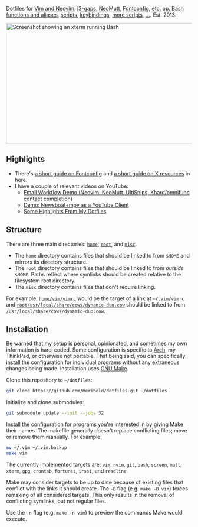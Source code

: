 Dotfiles for [Vim and Neovim](home/vim/), [i3-gaps](home/config/i3/),
[NeoMutt](home/config/neomutt/),
[Fontconfig](home/config/fontconfig/),
[e](home/xresources)[t](home/xinitrc)[c](home/gitconfig)[.](home/config/ncmpcpp)
[p](home/config/dunst/dunstrc)[p](home/config/newsboat)[.](home/mozilla/firefox/ctontcrf.default)
Bash [functions and aliases](home/bashrc),
[scripts](home/bin/), [keybindings](home/xbindkeysrc),
[more scripts](misc/keybind-scripts), […](home/XCompose).
Est. 2013.

<img src="/../media/screenshot.png?raw=true" alt="Screenshot showing an xterm running Bash" title="Perfection." width="523" height="327">

## Highlights

*   There's [a short guide on Fontconfig](home/config/fontconfig/readme.md) and
    [a short guide on X resources](home/xresources/readme.md) in here.
*   I have a couple of relevant videos on YouTube:
    *   [Email Workflow Demo (Neovim, NeoMutt, UltiSnips, Khard/omnifunc contact completion)](https://www.youtube.com/watch?v=9a2TJKQeVZc)
    *   [Demo: Newsboat+mpv as a YouTube Client](https://www.youtube.com/watch?v=U31niad7bHY)
    *   [Some Highlights From My Dotfiles](https://www.youtube.com/watch?v=CZxo41Ao_Tc)

## Structure

There are three main directories: [`home`](home/), [`root`](root/), and [`misc`](misc/).

*   The `home` directory contains files that should be linked to from `$HOME` and mirrors
    its directory structure.
*   The `root` directory contains files that should be linked to from *outside* `$HOME`.
    Paths reflect where symlinks should be created relative to the filesystem root
    directory.
*   The `misc` directory contains files that don't require linking.

For example, [`home/vim/vimrc`](home/vim/vimrc) would be the target of a link at
`~/.vim/vimrc` and
[`root/usr/local/share/cows/dynamic-duo.cow`](root/usr/local/share/cows/dynamic-duo.cow)
should be linked to from `/usr/local/share/cows/dynamic-duo.cow`.

## Installation

Be warned that my setup is personal, opinionated, and sometimes my own information is
hard-coded.  Some configuration is specific to [Arch][], my ThinkPad, or otherwise not
portable.  That being said, you can specifically install the configuration for individual
programs without any extraneous changes being made.  Installation uses [GNU Make][].

Clone this repository to `~/dotfiles`:

```bash
git clone https://github.com/meribold/dotfiles.git ~/dotfiles
```
Initialize and clone submodules:

```bash
git submodule update --init --jobs 32
```
Install the configuration for programs you're interested in by giving Make their
names.  The makefile generally doesn't replace conflicting files; move or remove them
manually.  For example:

```bash
mv ~/.vim ~/.vim.backup
make vim
```

The currently implemented targets are: `vim`, `nvim`, `git`, `bash`, `screen`, `mutt`,
`xterm`, `gpg`, `crontab`, `fortunes`, `irssi`, and `readline`.

Make may consider targets to be up to date because of existing files that conflict with
the links it should create.  The `-B` flag (e.g. `make -B vim`) forces remaking of all
considered targets.  This only results in the removal of conflicting symlinks, but not
regular files.

Use the `-n` flag (e.g. `make -n vim`) to preview the commands Make would execute.

[GNU Make]: https://www.gnu.org/software/make/
[arch]: https://archlinux.org
